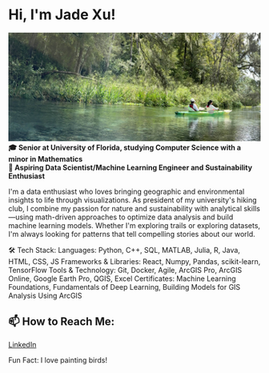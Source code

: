 # Hi, I'm Jade Xu!

![My partner and I kayaking](IMG_5739.jpg)<b>
🎓 Senior at University of Florida, studying Computer Science with a minor in Mathematics <br>
🔭 Aspiring Data Scientist/Machine Learning Engineer and Sustainability Enthusiast </b>

I'm a data enthusiast who loves bringing geographic and environmental insights to life through visualizations. As president of my university's hiking club, I combine my passion for nature and sustainability with analytical skills—using math-driven approaches to optimize data analysis and build machine learning models. Whether I'm exploring trails or exploring datasets, I'm always looking for patterns that tell compelling stories about our world.


🛠 Tech Stack:
Languages: Python, C++, SQL, MATLAB, Julia, R, Java, HTML, CSS, JS
Frameworks & Libraries: React, Numpy, Pandas, scikit-learn, TensorFlow
Tools & Technology: Git, Docker, Agile, ArcGIS Pro, ArcGIS Online, Google Earth Pro, QGIS, Excel
Certificates: Machine Learning Foundations, Fundamentals of Deep Learning, Building Models for GIS Analysis Using ArcGIS
 

## 📫 How to Reach Me:
[LinkedIn](https://www.linkedin.com/in/jiayi-jade-xu/)
 

Fun Fact:
I love painting birds!

